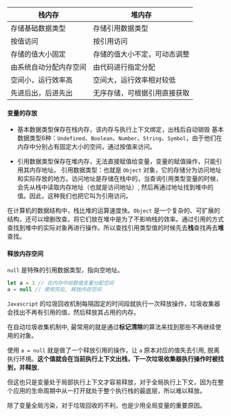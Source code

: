 | 栈内存     | 堆内存            |
| ---------- | ----------------- |
| 存储基础数据类型  | 存储引用数据类型 |
| 按值访问  | 按引用访问 |
| 存储的值大小固定  | 存储的值大小不定，可动态调整 |
| 由系统自动分配内存空间  | 由代码进行指定分配 |
| 空间小，运行效率高  | 空间大，运行效率相对较低 |
| 先进后出，后进先出  | 无序存储，可根据引用直接获取 |

#### 变量的存放

- 基本数据类型保存在栈内存，该内存与执行上下文绑定，出栈后自动销毁
	基本数据类型6种：`Undefined`、`Boolean`、`Number`、`String`、`Symbol`，由于他们在内存中分别占有固定大小的空间，通过按值来访问。
	
- 引用数据类型保存在堆内存，无法直接赋值给变量，变量的赋值操作，只能引用其内存地址。
	引用数据类型：也就是 `Object` 对象，它的存储分为访问地址和实际存放的地方。访问地址是存储在栈中的，当查询引用类型变量的时候，会先从栈中读取内存地址（也就是访问地址）, 然后再通过地址找到堆中的值。因此，这种我们也把它叫为引用访问。

在计算机的数据结构中，栈比堆的运算速度快。`Object` 是一个复杂的、可扩展的结构，还可以增删改查。将它们放在堆中是为了不影响栈的效率。通过引用的方式查找到堆中的实际对象再进行操作。所以查找引用类型值的时候先去**栈**查找再去**堆**查找。


#### 释放内存空间

`null` 是特殊的引用数据类型，指向空地址。

```js
let a = 1 // 在内存中给数值变量分配空间
a = null // 使用完后, 释放内存空间
```

`Javascript` 的垃圾回收机制每隔固定的时间段就执行一次释放操作，垃圾收集器会找出不再有引用的值，然后释放其占用的内存。

在自动垃圾收集机制中, 最常用的就是通过**标记清除**的算法来找到那些不再继续使用的对象。

使用 `a = null` 就是做了一个释放引用的操作，让 `a` 原本对应的值失去引用, 脱离执行环境。**这个值就会在当前执行上下文出栈，下一次垃圾收集器执行操作时被找到，并释放.**

但这也只是变量处于局部执行上下文才容易释放，对于全局执行上下文，因为在整个应用的生命周期中从一打开就处于整个执行栈的最底层，所以难以释放。

除了变量全局污染，对于垃圾回收的不利，也是少用全局变量的重要原因。